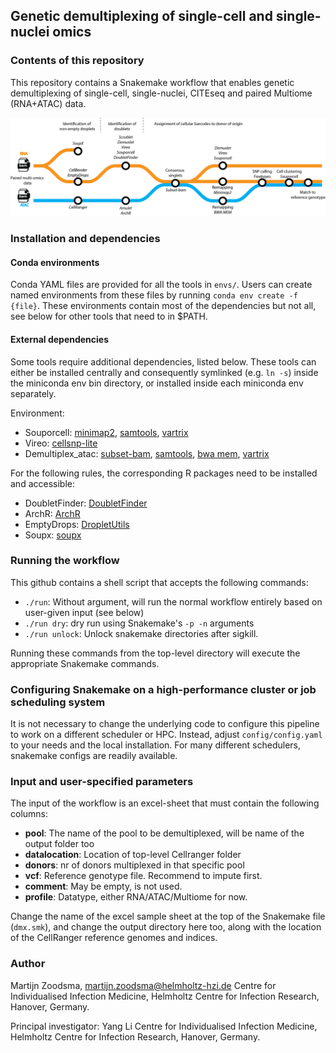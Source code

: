 ## Genetic demultiplexing of single-cell and single-nuclei omics

### Contents of this repository
This repository contains a Snakemake workflow that enables genetic demultiplexing of single-cell, single-nuclei, CITEseq and paired Multiome (RNA+ATAC) data.

![study overview](roadmap.png)



### Installation and dependencies
#### Conda environments
Conda YAML files are provided for all the tools in `envs/`. Users can create named environments from these files by running `conda env create -f {file}`. These environments contain most of the dependencies but not all, see below for other tools that need to in $PATH.

#### External dependencies
Some tools require additional dependencies, listed below. These tools can either be installed centrally and consequently symlinked (e.g. `ln -s`) inside the miniconda env bin directory, or installed inside each miniconda env separately.


Environment:
- Souporcell: [minimap2](https://github.com/lh3/minimap2.git), [samtools](https://github.com/samtools/samtools.git), [vartrix](https://github.com/10XGenomics/vartrix.git)
- Vireo: [cellsnp-lite](https://github.com/single-cell-genetics/cellsnp-lite.git)
- Demultiplex_atac: [subset-bam](https://github.com/10XGenomics/subset-bam.git), [samtools](https://github.com/samtools/samtools.git), [bwa mem](https://github.com/lh3/bwa.git), [vartrix](https://github.com/10XGenomics/vartrix.git)

For the following rules, the corresponding R packages need to be installed and accessible:
- DoubletFinder: [DoubletFinder](https://github.com/chris-mcginnis-ucsf/DoubletFinder)
- ArchR: [ArchR](https://github.com/GreenleafLab/ArchR)
- EmptyDrops: [DropletUtils](https://bioconductor.org/packages/release/bioc/html/DropletUtils.html)
- Soupx: [soupx](https://github.com/constantAmateur/SoupX)


### Running the workflow

This github contains a shell script that accepts the following commands:
-  `./run`:  Without argument, will run the normal workflow entirely based on user-given input (see below)
-  `./run dry`: dry run using Snakemake's `-p -n` arguments
-  `./run unlock`: Unlock snakemake directories after sigkill.

Running these commands from the top-level directory will execute the appropriate Snakemake commands.

### Configuring Snakemake on a high-performance cluster or job scheduling system

It is not necessary to change the underlying code to configure this pipeline to work on a different scheduler or HPC. Instead, adjust `config/config.yaml` to your needs and the local installation. For many different schedulers, snakemake configs are readily available.


### Input and user-specified parameters
The input of the workflow is an excel-sheet that must contain the following columns:

- **pool**: The name of the pool to be demultiplexed, will be name of the output folder too
- **datalocation**: Location of top-level Cellranger folder
- **donors**: nr of donors multiplexed in that specific pool
- **vcf**: Reference genotype file. Recommend to impute first.
- **comment**: May be empty, is not used.
- **profile**: Datatype, either RNA/ATAC/Multiome for now.

Change the name of the excel sample sheet at the top of the Snakemake file (`dmx.smk`), and change the output directory here too, along with the location of the CellRanger reference genomes and indices.



### Author
Martijn Zoodsma, martijn.zoodsma@helmholtz-hzi.de
Centre for Individualised Infection Medicine, Helmholtz Centre for Infection Research, Hanover, Germany.

Principal investigator: Yang Li
Centre for Individualised Infection Medicine, Helmholtz Centre for Infection Research, Hanover, Germany.
